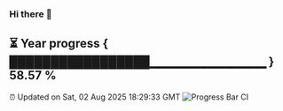 ### Hi there 👋
⏳ Year progress { █████████████████▁▁▁▁▁▁▁▁▁▁▁▁▁ } 58.57 %
---
⏰ Updated on Sat, 02 Aug 2025 18:29:33 GMT
![Progress Bar CI](https://github.com/liununu/liununu/workflows/Progress%20Bar%20CI/badge.svg)
